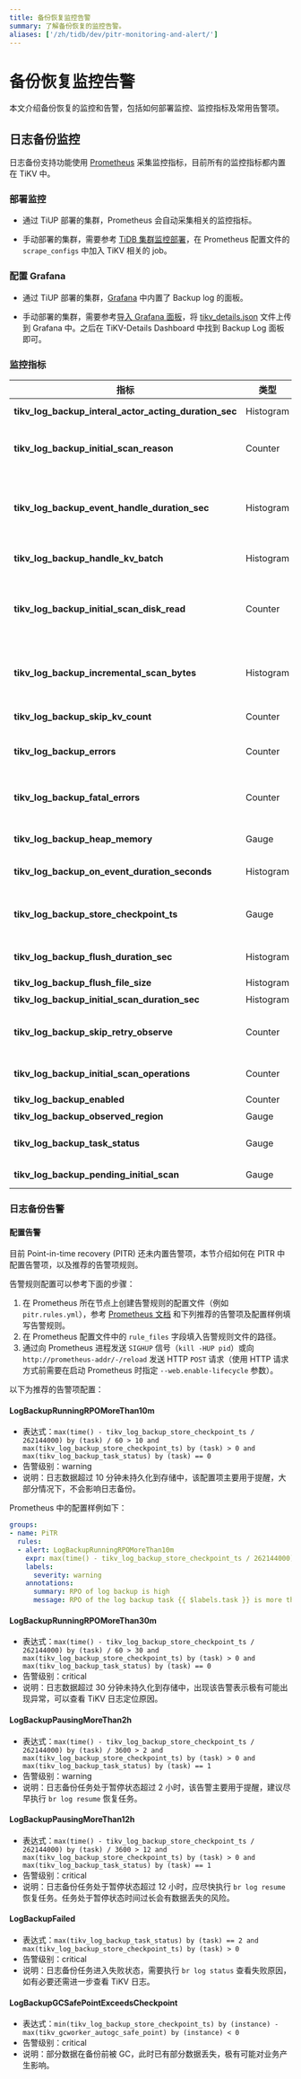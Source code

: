 ```yaml
---
title: 备份恢复监控告警
summary: 了解备份恢复的监控告警。
aliases: ['/zh/tidb/dev/pitr-monitoring-and-alert/']
---
```


# 备份恢复监控告警

本文介绍备份恢复的监控和告警，包括如何部署监控、监控指标及常用告警项。

## 日志备份监控

日志备份支持功能使用 [Prometheus](https://prometheus.io/) 采集监控指标，目前所有的监控指标都内置在 TiKV 中。

### 部署监控

- 通过 TiUP 部署的集群，Prometheus 会自动采集相关的监控指标。

- 手动部署的集群，需要参考 [TiDB 集群监控部署](/deploy-monitoring-services.md)，在 Prometheus 配置文件的 `scrape_configs` 中加入 TiKV 相关的 job。

### 配置 Grafana

- 通过 TiUP 部署的集群，[Grafana](https://grafana.com/) 中内置了 Backup log 的面板。

- 手动部署的集群，需要参考[导入 Grafana 面板](/deploy-monitoring-services.md#第-2-步导入-grafana-面板)，将 [tikv_details.json](https://github.com/tikv/tikv/blob/master/metrics/grafana/tikv_details.json) 文件上传到 Grafana 中。之后在 TiKV-Details Dashboard 中找到 Backup Log 面板即可。

### 监控指标

| 指标                                                    | 类型        | 说明                                                                                                                                              |
|-------------------------------------------------------|-----------|-------------------------------------------------------------------------------------------------------------------------------------------------|
| **tikv_log_backup_interal_actor_acting_duration_sec** | Histogram | 处理内部各种消息事件的耗时。<br/>`message :: TaskType`                                                                                                        |
| **tikv_log_backup_initial_scan_reason**               | Counter   | 触发增量扫的原因统计。主要是 Leader 迁移或者 Region Version 变更。<br/> `reason :: {"leader-changed", "region-changed", "retry"}`                                    |
| **tikv_log_backup_event_handle_duration_sec**         | Histogram | 处理 KV Event 的耗时。和 `tikv_log_backup_on_event_duration_seconds` 相比，这个指标还包含了一些内部转化消耗的时间。  <br/>`stage :: {"to_stream_event", "save_to_temp_file"}` |
| **tikv_log_backup_handle_kv_batch**                   | Histogram | 由 RaftStore 发送的 KV 对的 Batch 大小统计，统计数据为 Region 级别。                                                                                               |
| **tikv_log_backup_initial_scan_disk_read**            | Counter   | 增量扫期间，从硬盘读取的数据量的大小。在 Linux 系统下，这个信息来自于 procfs，是实际从 block device 读取的数据量的大小；配置项 `initial-scan-rate-limit` 也是施加于这个数值上。                             |
| **tikv_log_backup_incremental_scan_bytes**            | Histogram | 增量扫期间，实际产生的 KV 对的大小。因为压缩和读放大的缘故，这个数值和 `tikv_log_backup_initial_scan_disk_read` 不一定相同。                                                           |
| **tikv_log_backup_skip_kv_count**                     | Counter   | 日志备份期间，因为对备份没有帮助而被跳过的 Raft Event 数量。                                                                                                            |
| **tikv_log_backup_errors**                            | Counter   | 日志备份期间，遇到的可以重试或可以忽略的错误。 <br/>`type :: ErrorType`                                                                                                |
| **tikv_log_backup_fatal_errors**                      | Counter   | 日志备份期间，遇到的不可重试或不可忽略的错误。当该类错误出现的时候，日志备份任务会被暂停。 <br/>`type :: ErrorType`                                                                          |
| **tikv_log_backup_heap_memory**                       | Gauge     | 日志备份期间，增量扫发现的、尚未被消费的事件占用的内存。                                                                                                                    |
| **tikv_log_backup_on_event_duration_seconds**         | Histogram | 将 KV Event 保存到临时文件各个阶段的耗时。 <br/>`stage :: {"write_to_tempfile", "syscall_write"}`                                                               |
| **tikv_log_backup_store_checkpoint_ts**               | Gauge     | Store 级别的 Checkpoint TS，已经弃用。其含义更加接近于 Store 当前注册的 GC Safepoint. <br/>`task :: string`                                                           |
| **tikv_log_backup_flush_duration_sec**                | Histogram | 将本地临时文件移动到外部存储的耗时。<br/>`stage :: {"generate_metadata", "save_files", "clear_temp_files"}`                                                       |
| **tikv_log_backup_flush_file_size**                   | Histogram | 备份产生的文件的大小统计。                                                                                                                                   |
| **tikv_log_backup_initial_scan_duration_sec**         | Histogram | 增量扫的整体耗时统计。                                                                                                                                     |
| **tikv_log_backup_skip_retry_observe**                | Counter   | 在日志备份过程中，遇到的可忽略错误的统计，即放弃 retry 的原因。 <br/>`reason :: {"region-absent", "not-leader", "stale-command"}`                                           |
| **tikv_log_backup_initial_scan_operations**           | Counter   | 增量扫过程中，RocksDB 相关的操作统计。<br/>`cf :: {"default", "write", "lock"}, op :: RocksDBOP`                                                              |
| **tikv_log_backup_enabled**                           | Counter   | 日志备份功能是否开启，若值大于 0，表示开启                                                                                                                          |
| **tikv_log_backup_observed_region**                   | Gauge     | 被监听的 Region 数量                                                                                                                                  |
| **tikv_log_backup_task_status**                       | Gauge     | 日志备份任务状态，0-Running 1-Paused 2-Error <br/>`task :: string`                                                                                       |
| **tikv_log_backup_pending_initial_scan**              | Gauge     | 尚未执行的增量扫的统计。<br/>`stage :: {"queuing", "executing"}`                                                                                            |

### 日志备份告警

#### 配置告警

目前 Point-in-time recovery (PITR) 还未内置告警项，本节介绍如何在 PITR 中配置告警项，以及推荐的告警项规则。

告警规则配置可以参考下面的步骤：

1. 在 Prometheus 所在节点上创建告警规则的配置文件（例如 `pitr.rules.yml`），参考 [Prometheus 文档](https://prometheus.io/docs/prometheus/latest/configuration/alerting_rules/) 和下列推荐的告警项及配置样例填写告警规则。
2. 在 Prometheus 配置文件中的 `rule_files` 字段填入告警规则文件的路径。
3. 通过向 Prometheus 进程发送 `SIGHUP` 信号（`kill -HUP pid`）或向 `http://prometheus-addr/-/reload` 发送 HTTP `POST` 请求（使用 HTTP 请求方式前需要在启动 Prometheus 时指定 `--web.enable-lifecycle` 参数）。

以下为推荐的告警项配置：

#### LogBackupRunningRPOMoreThan10m

- 表达式：`max(time() - tikv_log_backup_store_checkpoint_ts / 262144000) by (task) / 60 > 10 and max(tikv_log_backup_store_checkpoint_ts) by (task) > 0 and max(tikv_log_backup_task_status) by (task) == 0`
- 告警级别：warning
- 说明：日志数据超过 10 分钟未持久化到存储中，该配置项主要用于提醒，大部分情况下，不会影响日志备份。

Prometheus 中的配置样例如下：

```yaml
groups:
- name: PiTR
  rules:
  - alert: LogBackupRunningRPOMoreThan10m
    expr: max(time() - tikv_log_backup_store_checkpoint_ts / 262144000) by (task) / 60 > 10 and max(tikv_log_backup_store_checkpoint_ts) by (task) > 0 and max(tikv_log_backup_task_status) by (task) == 0
    labels:
      severity: warning
    annotations:
      summary: RPO of log backup is high
      message: RPO of the log backup task {{ $labels.task }} is more than 10m
```

#### LogBackupRunningRPOMoreThan30m

- 表达式：`max(time() - tikv_log_backup_store_checkpoint_ts / 262144000) by (task) / 60 > 30 and max(tikv_log_backup_store_checkpoint_ts) by (task) > 0 and max(tikv_log_backup_task_status) by (task) == 0`
- 告警级别：critical
- 说明：日志数据超过 30 分钟未持久化到存储中，出现该告警表示极有可能出现异常，可以查看 TiKV 日志定位原因。

#### LogBackupPausingMoreThan2h

- 表达式：`max(time() - tikv_log_backup_store_checkpoint_ts / 262144000) by (task) / 3600 > 2 and max(tikv_log_backup_store_checkpoint_ts) by (task) > 0 and max(tikv_log_backup_task_status) by (task) == 1`
- 告警级别：warning
- 说明：日志备份任务处于暂停状态超过 2 小时，该告警主要用于提醒，建议尽早执行 `br log resume` 恢复任务。

#### LogBackupPausingMoreThan12h

- 表达式：`max(time() - tikv_log_backup_store_checkpoint_ts / 262144000) by (task) / 3600 > 12 and max(tikv_log_backup_store_checkpoint_ts) by (task) > 0 and max(tikv_log_backup_task_status) by (task) == 1`
- 告警级别：critical
- 说明：日志备份任务处于暂停状态超过 12 小时，应尽快执行 `br log resume` 恢复任务。任务处于暂停状态时间过长会有数据丢失的风险。

#### LogBackupFailed

- 表达式：`max(tikv_log_backup_task_status) by (task) == 2 and max(tikv_log_backup_store_checkpoint_ts) by (task) > 0`
- 告警级别：critical
- 说明：日志备份任务进入失败状态，需要执行 `br log status` 查看失败原因，如有必要还需进一步查看 TiKV 日志。

#### LogBackupGCSafePointExceedsCheckpoint

- 表达式：`min(tikv_log_backup_store_checkpoint_ts) by (instance) - max(tikv_gcworker_autogc_safe_point) by (instance) < 0`
- 告警级别：critical
- 说明：部分数据在备份前被 GC，此时已有部分数据丢失，极有可能对业务产生影响。
